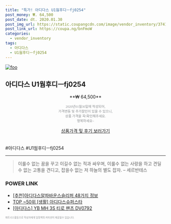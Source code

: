 ```yaml
--- 
title: "특가! 아디다스 U1웜후디ㅡfj0254" 
post_money: ₩. 64,500 
post_date: dt. 2020.01.30 
post_img_url: https://static.coupangcdn.com/image/vendor_inventory/3741/fb6ef39c0d7d84ba109aaea2be8751edc06daba212db2c62a907e4854f48.jpg 
post_link_url: https://coupa.ng/bnFmoW 
categories: 
  - vendor_inventory 
tags: 
  - 아디다스 
  - U1웜후디ㅡfj0254 
--- 
```

[![foo](https://static.coupangcdn.com/image/vendor_inventory/3741/fb6ef39c0d7d84ba109aaea2be8751edc06daba212db2c62a907e4854f48.jpg)](https://coupa.ng/bnFmoW) 

## 아디다스 U1웜후디ㅡfj0254 
<p style="text-align: center;">**₩ 64,500**</p> 
<p style="text-align: center;"><span style="color: #898c8f; font-family: Georgia,Times,serif; font-size: 0.75em;">2020년01월30일에 작성되어, <br>가격변동 및 추가할인이 있을 수 있으니,<br> 상품 가격을 꼭!확인해주세요.<br>행복하세요~</span> 
</p>	 
<div markdown="0" style="text-align: center;"><a href="https://coupa.ng/bnFmoW" class="btn btn--success">상품가격 및 후기 보러가기</a></div> 
<br><br> 
  #아디다스 #U1웜후디ㅡfj0254 
<hr> 

> 이룰수 없는 꿈을 꾸고 이길수 없는 적과 싸우며, 이룰수 없는 사랑을 하고 견딜 수 없는 고통을 견디고, 잡을수 없는 저 하늘의 별도 잡자. – 세르반테스 


### POWER LINK

* <a href="https://blog.naver.com/fasyy4321/221785256911" target="_blank">[추천]아디다스알파바운스슬리퍼 48가지 정보</a>
* <a href="https://blog.naver.com/fasyy4321/221781966563" target="_blank"> TOP ~50위 [생활] 아디다스슈퍼스타</a>
* <a href="https://blog.naver.com/fasyy4321/221784701209" target="_blank">[아디다스] YB MH 3S 티로 팬츠 DV0792</a>

<span style="color: #898c8f; font-family: Georgia,Times,serif; font-size: 0.55em;">파트너스활동으로 작성자에게 일정액의 커미션이 제공될수 있습니다.</span> 
